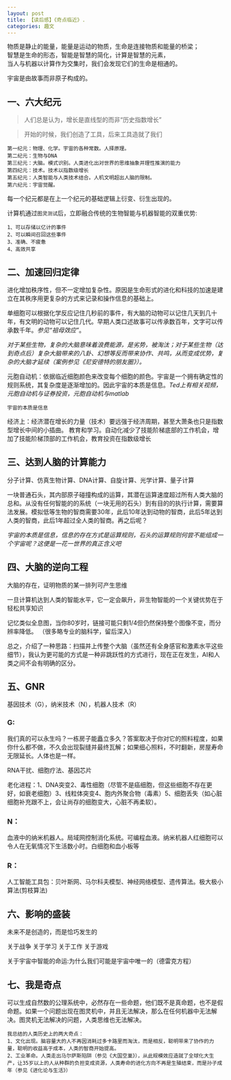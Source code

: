 ```yaml
---
layout: post
title: 【读后感】《奇点临近》.
categories: 趣文
---
```




物质是静止的能量，能量是运动的物质，生命是连接物质和能量的桥梁；  
智慧是生命的形态，智能是智慧的简化，计算是智慧的元素，  
当人与机器以计算作为交集时，我们会发现它们的生命是相通的。

宇宙是由故事而非原子构成的。

## 一、六大纪元

>人们总是认为，增长是直线型的而非“历史指数增长”

>开始的时候，我们创造了工具，后来工具造就了我们

```
第一纪元：物理、化学。宇宙的各种常数。人择原理。
第二纪元：生物与DNA
第三纪元：大脑。模式识别。人类进化出对世界的思维抽象并理性推演的能力
第四纪元：技术。技术以指数级增长
第五纪元：人类智能与人类技术结合。人机文明超出人脑的限制。
第六纪元：宇宙觉醒。
```

每一个纪元都是在上一个纪元的基础逻辑上衍变、衍生出现的。

计算机通过`图灵测试`后，立即融合传统的生物智能与机器智能的双重优势:

```
1、可以存储以亿计的事件
2、可以瞬间召回这些事件
3、准确、不疲惫
4、高效共享
```

## 二、加速回归定律

进化增加秩序性，但不一定增加复杂性。原因是生命形式的进化和科技的加速是建立在其秩序用更复杂的方式来记录和操作信息的基础上。

单细胞可以根据化学反应记住几秒前的事件，有大脑的动物可以记住几天到几十年，有文明的动物可以记住几代。早期人类口述故事可以传承数百年，文字可以传承数千年。*参见“祖母效应”*。

*对于某些生物，复杂的大脑意味着浪费能源，是劣势，被淘汰；对于某些生物（达到奇点后）复杂大脑带来的八卦、幻想等反而带来协作、共鸣，从而变成优势，复杂的大脑才延续（案例参见《尼安德特的朋友圈》）。*

元胞自动机：依据临近细胞颜色来改变每个细胞的颜色。宇宙是一个拥有确定性的规则系统，其复杂度是逐渐增加的。因此宇宙的本质是信息。*Ted上有相关视频，元胞自动机与证券投资，元胞自动机与matlab*

`宇宙的本质是信息`

经济上：经济潜在增长的力量（技术）要远强于经济周期，甚至大萧条也只是指数型增长中间的小插曲。
教育和学习。自动化减少了技能阶梯底部的工作机会，增加了技能阶梯顶部的工作机会，教育投资在指数级增长

## 三、达到人脑的计算能力

分子计算、仿真生物计算、DNA计算、自旋计算、光学计算、量子计算

一块普通石头，其内部原子碰撞构成的运算，其潜在运算速度超过所有人类大脑的总和。从没有任何智能的的系统（一块无用的石头）到有目的的执行计算，需要算法发展。模拟低等生物的智商需要30年，此后10年达到动物的智商，此后5年达到人类的智商，此后1年超过全人类的智商。再之后呢？

*宇宙的本质是信息，信息的存在方式是运算规则，石头的运算规则何尝不能组成一个宇宙呢？这便是一花一世界的真正含义吧*

## 四、大脑的逆向工程

大脑的存在，证明物质的某一排列可产生思维

一旦计算机达到人类的智能水平，它一定会飙升，非生物智能的一个关键优势在于轻松共享知识

记忆类似全息图，当你80岁时，链接可能只剩1/4但仍然保持整个图像不变，而分辨率降低。
（很多略专业的脑科学，留后深入）

总之，介绍了一种思路：扫描并上传整个大脑（虽然还有全身感官和激素水平这些细节），我认为更可能的方式是一种非跳跃性的方式进行，现在正在发生，AI和人类之间不会有明确的区分。

## 五、GNR

基因技术（G），纳米技术（N），机器人技术（R）

### G:

我们真的可以永生吗？一栋房子能矗立多久？答案取决于你对它的照料程度，如果你什么都不做，不久会出现裂缝并最终瓦解；如果细心照料，不时翻新，房屋寿命无限延长。人体也是一样。

RNA干扰、细胞疗法、基因芯片

老化进程：1、DNA突变2、毒性细胞（尽管不是癌细胞，但这些细胞不存在更好，如衰老细胞）3、线粒体突变4、胞内外聚合物（毒素）5、细胞丢失（如心脏细胞补充跟不上，会让尚存的细胞变大，心脏不再柔软）。

### N：

血液中的纳米机器人。局域网控制消化系统。可编程血液。纳米机器人红细胞可以令人在无氧情况下生活数小时。白细胞和血小板等

### R：

人工智能工具包：贝叶斯网、马尔科夫模型、神经网络模型、遗传算法。极大极小算法(剪枝算法)

## 六、影响的盛装

未来不是创造的，而是恰巧发生的

关于战争 关于学习 关于工作 关于游戏

关于宇宙中智能的命运:为什么我们可能是宇宙中唯一的（德雷克方程）

## 七、我是奇点

可以生成自然数的公理系统中，必然存在一些命题，他们既不是真命题，也不是假命题。如果一个问题出现在图灵机中，并且无法解决，那么在任何机器中无法解决。图灵机无法解决的问题，人类思维也无法解决。

```
我总结的人类历史上的两大奇点：
1、文化出现。脑容量大的人不再因消耗过多卡路里而淘汰，而是相反，聪明带来了协作的力量，聪明的收益高于成本，人类的智商开始提高。
2、工业革命。人类走出马尔萨斯陷阱（参见《大国空巢》），从此规模效应造就了全球化大生产，让35岁以上的人从种群的负担变成资源，人类寿命的进化方向不再是生殖结束，而是孙子成年（参见《进化论与生活》）
```
